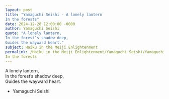 ```yaml
---
layout: post
title: "Yamaguchi Seishi - A lonely lantern  
In the forests"
date: 2024-12-28 12:00:00 -0000
author: Yamaguchi Seishi
quote: "A lonely lantern,  
In the forest’s shadow deep,  
Guides the wayward heart."
subject: Haiku in the Meiji Enlightenment
permalink: /Haiku in the Meiji Enlightenment/Yamaguchi Seishi/Yamaguchi Seishi - A lonely lantern  
In the forests
---
```


A lonely lantern,  
In the forest’s shadow deep,  
Guides the wayward heart.

- Yamaguchi Seishi
